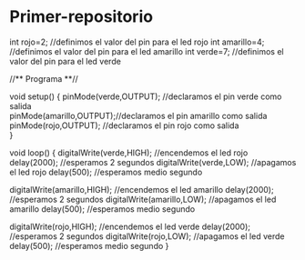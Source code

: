 # Primer-repositorio
int rojo=2;      //definimos el valor del pin para el led rojo
int amarillo=4;  //definimos el valor del pin para el led amarillo
int verde=7;     //definimos el valor del pin para el led verde

//** Programa **//

void setup() {
  pinMode(verde,OUTPUT);   //declaramos el pin verde como salida  
  pinMode(amarillo,OUTPUT);//declaramos el pin amarillo como salida
  pinMode(rojo,OUTPUT);    //declaramos el pin rojo como salida  
}

void loop() {
 digitalWrite(verde,HIGH); //encendemos el led rojo
 delay(2000);             //esperamos 2 segundos
 digitalWrite(verde,LOW);  //apagamos el led rojo
 delay(500);              //esperamos medio segundo
 
 digitalWrite(amarillo,HIGH); //encendemos el led amarillo
 delay(2000);                 //esperamos 2 segundos
 digitalWrite(amarillo,LOW);  //apagamos el led amarillo
 delay(500);                  //esperamos medio segundo
 
 digitalWrite(rojo,HIGH); //encendemos el led verde
 delay(2000);              //esperamos 2 segundos
 digitalWrite(rojo,LOW);  //apagamos el led verde
 delay(500);               //esperamos medio segundo
}
